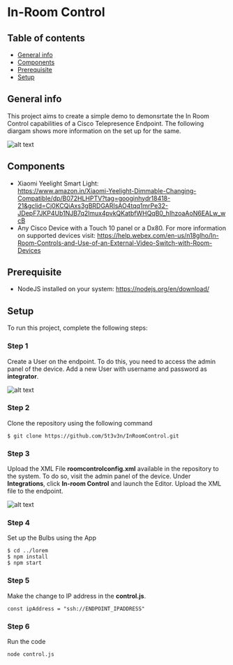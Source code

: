 # In-Room Control

## Table of contents
* [General info](#general-info)
* [Components](#components)
* [Prerequisite](#Prerequisite)
* [Setup](#setup)

## General info
This project aims to create a simple demo to demonsrtate the In Room Control capabilities of a Cisco Telepresence Endpoint. The following diargam shows more information on the set up for the same. 


![alt text](https://user-images.githubusercontent.com/12582569/54210337-4e296700-4505-11e9-92e1-c3cf854d520d.png
)

## Components
* Xiaomi Yeelight Smart Light:  
https://www.amazon.in/Xiaomi-Yeelight-Dimmable-Changing-Compatible/dp/B072HLHPTV?tag=googinhydr18418-21&gclid=Cj0KCQiAxs3gBRDGARIsAO4tqq1mrPe32-JDepF7JKP4Ub1NJB7q2lmux4pvkQKatbfWHQqB0_hIhzoaAoN6EALw_wcB
* Any Cisco Device with a Touch 10 panel or a Dx80. For more information on supported devices visit:   https://help.webex.com/en-us/n18glho/In-Room-Controls-and-Use-of-an-External-Video-Switch-with-Room-Devices


## Prerequisite
* NodeJS installed on your system: https://nodejs.org/en/download/
	
## Setup
To run this project, complete the following steps:

### Step 1
Create a User on the endpoint. To do this, you need to access the admin panel of the device. Add a new User with username and password as **integrator**. 


![alt text](https://user-images.githubusercontent.com/12582569/54212591-2e943d80-4509-11e9-8978-28a5e3188387.png)

### Step 2
Clone the repository using the following command
```
$ git clone https://github.com/5t3v3n/InRoomControl.git
```

### Step 3
Upload the XML File **roomcontrolconfig.xml** available in the repository to the system. To do so, visit the admin panel of the device. Under **Integrations**, click **In-room Control** and launch the Editor. Upload the XML file to the endpoint.

![alt text](https://user-images.githubusercontent.com/12582569/54215654-4b7f3f80-450e-11e9-9217-fb998c876d8f.png)


### Step 4
Set up the Bulbs using the App
```
$ cd ../lorem
$ npm install
$ npm start
```

### Step 5
Make the change to IP address in the **control.js**.
```
const ipAddress = "ssh://ENDPOINT_IPADDRESS"
```

### Step 6
Run the code 
```
node control.js
```


